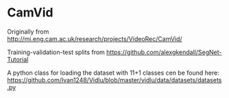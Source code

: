 # CamVid 

Originally from http://mi.eng.cam.ac.uk/research/projects/VideoRec/CamVid/

Training-validation-test splits from https://github.com/alexgkendall/SegNet-Tutorial

A python class for loading the dataset with 11+1 classes cen be found here: https://github.com/Ivan1248/Vidlu/blob/master/vidlu/data/datasets/datasets.py
